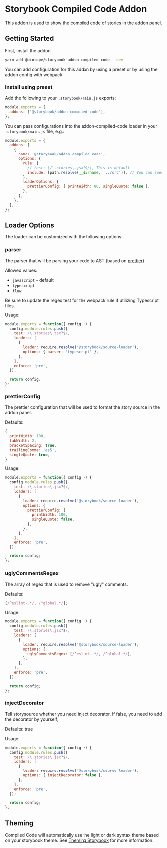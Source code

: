 # Storybook Compiled Code Addon

This addon is used to show the compiled code of stories in the addon panel.

## Getting Started

First, install the addon

```sh
yarn add @biotope/storybook-addon-compiled-code --dev
```

You can add configuration for this addon by using a preset or by using the addon config with webpack

### Install using preset

Add the following to your `.storybook/main.js` exports:

```js
module.exports = {
  addons: ['@storybook/addon-compiled-code'],
};
```

You can pass configurations into the addon-compiled-code loader in your `.storybook/main.js` file, e.g.:

```js
module.exports = {
  addons: [
    {
      name: '@storybook/addon-compiled-code',
      options: {
        rule: {
          // test: [/\.stories\.jsx?$/], This is default
          include: [path.resolve(__dirname, '../src')], // You can specify directories
        },
        loaderOptions: {
          prettierConfig: { printWidth: 80, singleQuote: false },
        },
      },
    },
  ],
};
```

## Loader Options

The loader can be customized with the following options:

### parser

The parser that will be parsing your code to AST (based on [prettier](https://github.com/prettier/prettier/tree/master/src/language-js))

Allowed values:

- `javascript` - default
- `typescript`
- `flow`

Be sure to update the regex test for the webpack rule if utilizing Typescript files.

Usage:

```js
module.exports = function({ config }) {
  config.module.rules.push({
    test: /\.stories\.tsx?$/,
    loaders: [
      {
        loader: require.resolve('@storybook/source-loader'),
        options: { parser: 'typescript' },
      },
    ],
    enforce: 'pre',
  });

  return config;
};
```

### prettierConfig

The prettier configuration that will be used to format the story source in the addon panel.

Defaults:

```js
{
  printWidth: 100,
  tabWidth: 2,
  bracketSpacing: true,
  trailingComma: 'es5',
  singleQuote: true,
}
```

Usage:

```js
module.exports = function({ config }) {
  config.module.rules.push({
    test: /\.stories\.jsx?$/,
    loaders: [
      {
        loader: require.resolve('@storybook/source-loader'),
        options: {
          prettierConfig: {
            printWidth: 100,
            singleQuote: false,
          },
        },
      },
    ],
    enforce: 'pre',
  });

  return config;
};
```

### uglyCommentsRegex

The array of regex that is used to remove "ugly" comments.

Defaults:

```js
[/^eslint-.*/, /^global.*/];
```

Usage:

```js
module.exports = function({ config }) {
  config.module.rules.push({
    test: /\.stories\.jsx?$/,
    loaders: [
      {
        loader: require.resolve('@storybook/source-loader'),
        options: {
          uglyCommentsRegex: [/^eslint-.*/, /^global.*/],
        },
      },
    ],
    enforce: 'pre',
  });

  return config;
};
```

### injectDecorator

Tell storysource whether you need inject decorator. If false, you need to add the decorator by yourself;

Defaults: true

Usage:

```js
module.exports = function({ config }) {
  config.module.rules.push({
    test: /\.stories\.jsx?$/,
    loaders: [
      {
        loader: require.resolve('@storybook/source-loader'),
        options: { injectDecorator: false },
      },
    ],
    enforce: 'pre',
  });

  return config;
};
```

## Theming

Compiled Code will automatically use the light or dark syntax theme based on your storybook theme. See [Theming Storybook](https://storybook.js.org/docs/configurations/theming/) for more information.
